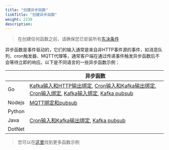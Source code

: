 ```yaml
---
title: "创建异步函数"
linkTitle: "创建异步函数"
weight: 2230
description:
---
```


> 在创建任何函数之前，请确保您已安装所有[先决条件](../prerequisites)

异步函数是事件驱动的，它们的输入通常是来自非HTTP事件源的事件，如消息队列、cron触发器、MQTT代理等，通常客户端在通过传递事件触发异步函数后不会等待立即的响应。以下是不同语言的一些异步函数示例：

|           | 异步函数 |
|-----------|-----------------|
| Go        | [Kafka输入和HTTP输出绑定](https://github.com/OpenFunction/samples/tree/main/functions/async/logs-handler-function), [Cron输入和Kafka输出绑定](https://github.com/OpenFunction/samples/tree/main/functions/async/bindings/cron-input-kafka-output), [Cron输入绑定](https://github.com/OpenFunction/samples/tree/main/functions/async/bindings/cron-input), [Kafka输入绑定](https://github.com/OpenFunction/samples/tree/main/functions/async/bindings/kafka-input), [Kafka pubsub](https://github.com/OpenFunction/samples/tree/main/functions/async/pubsub) |
| Nodejs    | [MQTT绑定和pubsub](https://github.com/OpenFunction/samples/tree/main/functions/async/mqtt-io-node) |
| Python    |  |
| Java      | [Cron输入和Kafka输出绑定](https://github.com/OpenFunction/samples/tree/main/functions/async/java/cron-input-kafka-output), [Kafka pubsub](https://github.com/OpenFunction/samples/tree/main/functions/async/java/pubsub) |
| DotNet    |  |

> 您可以在[这里](../../../concepts/function_signatures/#samples)找到更多函数示例
